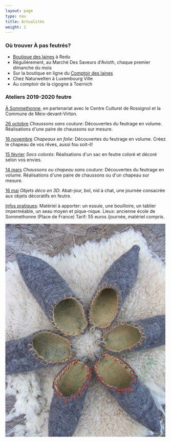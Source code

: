 ```yaml
---
layout: page
type: nav
title: Actualités
weight: 1
---
```


### Où trouver À pas feutrés?

- [Boutique des laines](https://laines.eu/pec-events/marche-de-noel/1543622400)  à Redu
- Régulièrement, au Marché Des Saveurs d'Avioth, chaque premier dimanche du mois
- Sur la boutique en ligne du [Comptoir des laines](https://comptoirdeslaines.be/shop/a-pas-feutres-boutique?flag=1)
- Chez Naturwelten à Luxembourg Ville
- Au comptoir de la cigogne à Toernich



 
### Ateliers 2019-2020 feutre    



<u>À Sommethonne</u>, en partenariat avec le Centre Culturel de Rossignol et la Commune de Meix-devant-Virton.

<u>26 octobre</u> *Chaussons sans couture*:
Découvertes du feutrage en volume.
Réalisations d'une paire de chaussons sur mesure.

<u>16 novembre</u> *Chapeaux en folie*:
Découvertes du feutrage en volume.
Créez le chapeau de vos rêves, aussi fou soit-il!

<u>15 février</u> *Sacs colorés*:
Réalisations d'un sac en feutre coloré et décoré selon vos envies.

<u>14 mars</u> *Chaussons ou chapeau sans couture*:
Découvertes du feutrage en volume.
Réalisations d'une paire de chaussons ou d'un chapeau sur mesure.


<u>16 mai</u> *Objets déco en 3D*:
Abat-jour, bol, nid à chat, une journée consacrée aux objets décoratifs en feutre.

<u>Infos pratiques</u>:
Matériel à apporter: un essuie, une bouilloire, un tablier imperméable, un seau moyen et pique-nique.
Lieux: ancienne école de Sommethonne (Place de France)
Tarif: 55 euros /journée, matériel compris. 


  
<div class="centered"><img src="actus.jpg" alt="chaussons pointus"></div>
<!--p class="rss-subscribe">s'inscrire au <a href="{{ "/feed.xml" | prepend: site.baseurl }}">flux RSS</a></p-->

